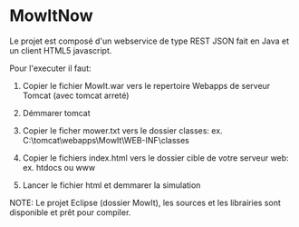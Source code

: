 # MowItNow

Le projet est composé d'un webservice de type REST JSON fait en Java et un client HTML5 javascript.

Pour l'executer il faut:

1. Copier le fichier MowIt.war vers le repertoire Webapps de serveur Tomcat (avec tomcat arreté)

2. Démmarer tomcat

3. Copier le ficher mower.txt vers le dossier classes: ex.  C:\tomcat\webapps\MowIt\WEB-INF\classes 

4. Copier le fichiers index.html vers le dossier cible de votre serveur web: ex. htdocs ou www

5. Lancer le fichier html et demmarer la simulation


NOTE: Le projet Eclipse (dossier MowIt), les sources et les librairies sont disponible et prêt pour compiler. 
